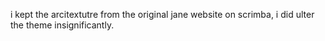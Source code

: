 i kept the arcitextutre from the original jane website on scrimba, i did ulter the theme insignificantly.

